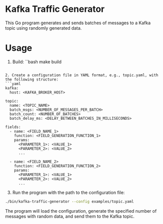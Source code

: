 # Kafka Traffic Generator

This Go program generates and sends batches of messages to a Kafka topic using randomly generated data.

# Usage
1. Build:
``bash
make build
```

2. Create a configuration file in YAML format, e.g., topic.yaml, with the following structure:
```yaml
kafka:
  host: <KAFKA_BROKER_HOST>

topic:
  name: <TOPIC_NAME>
  batch_msgs: <NUMBER_OF_MESSAGES_PER_BATCH>
  batch_count: <NUMBER_OF_BATCHES>
  batch_delay_ms: <DELAY_BETWEEN_BATCHES_IN_MILLISECONDS>

fields:
  - name: <FIELD_NAME_1>
    function: <FIELD_GENERATION_FUNCTION_1>
    params:
      <PARAMETER_1>: <VALUE_1>
      <PARAMETER_2>: <VALUE_2>
      ...

  - name: <FIELD_NAME_2>
    function: <FIELD_GENERATION_FUNCTION_2>
    params:
      <PARAMETER_1>: <VALUE_1>
      <PARAMETER_2>: <VALUE_2>
      ...
```

3. Run the program with the path to the configuration file:

```bash
./bin/kafka-traffic-generator --config examples/topic.yaml
```
The program will load the configuration, generate the specified number of messages with random data, and send them to the Kafka topic.
